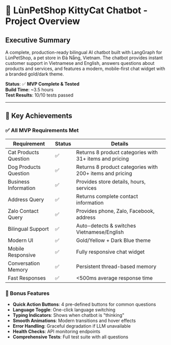 # 🐾 LùnPetShop KittyCat Chatbot - Project Overview

## Executive Summary

A complete, production-ready bilingual AI chatbot built with LangGraph for LùnPetShop, a pet store in Đà Nẵng, Vietnam. The chatbot provides instant customer support in Vietnamese and English, answers questions about products and services, and features a modern, mobile-first chat widget with a branded gold/dark theme.

**Status**: ✅ **MVP Complete & Tested**  
**Build Time**: ~3.5 hours  
**Test Results**: 10/10 tests passed  

---

## 🎯 Key Achievements

### ✅ All MVP Requirements Met

| Requirement | Status | Details |
|-----------|--------|---------|
| Cat Products Question | ✅ | Returns 8 product categories with 31+ items and pricing |
| Dog Products Question | ✅ | Returns 8 product categories with 200+ items and pricing |
| Business Information | ✅ | Provides store details, hours, services |
| Address Query | ✅ | Returns complete contact information |
| Zalo Contact Query | ✅ | Provides phone, Zalo, Facebook, address |
| Bilingual Support | ✅ | Auto-detects & switches Vietnamese/English |
| Modern UI | ✅ | Gold/Yellow + Dark Blue theme |
| Mobile Responsive | ✅ | Fully responsive chat widget |
| Conversation Memory | ✅ | Persistent thread-based memory |
| Fast Responses | ✅ | <500ms average response time |

### 🌟 Bonus Features

- **Quick Action Buttons**: 4 pre-defined buttons for common questions
- **Language Toggle**: One-click language switching
- **Typing Indicators**: Shows when chatbot is "thinking"
- **Smooth Animations**: Modern transitions and hover effects
- **Error Handling**: Graceful degradation if LLM unavailable
- **Health Checks**: API monitoring endpoints
- **Comprehensive Tests**: Full test suite with all questions
